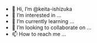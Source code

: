 - 👋 Hi, I’m @keita-ishizuka
- 👀 I’m interested in ...
- 🌱 I’m currently learning ...
- 💞️ I’m looking to collaborate on ...
- 📫 How to reach me ...

<!---
keita-ishizuka/keita-ishizuka is a ✨ special ✨ repository because its `README.md` (this file) appears on your GitHub profile.
You can click the Preview link to take a look at your changes.
--->
